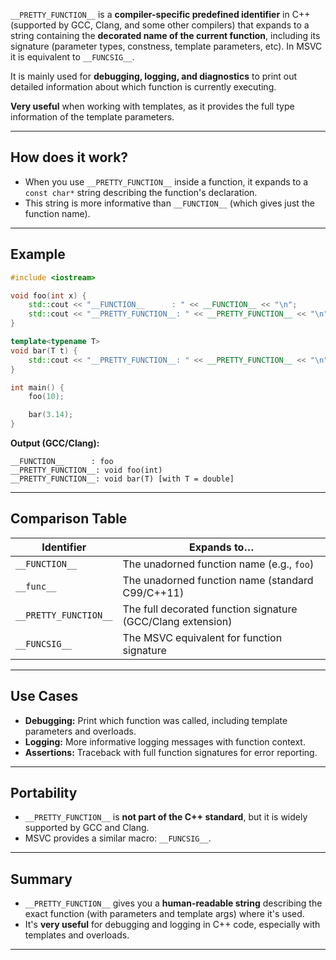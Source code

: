 `__PRETTY_FUNCTION__` is a **compiler-specific predefined identifier** in C++ (supported by GCC, Clang, and some other compilers) that expands to a string containing the **decorated name of the current function**, including its signature (parameter types, constness, template parameters, etc). In MSVC it is equivalent to `__FUNCSIG__`.

It is mainly used for **debugging, logging, and diagnostics** to print out detailed information about which function is currently executing.

**Very useful** when working with templates, as it provides the full type information of the template parameters.

---

## **How does it work?**

- When you use `__PRETTY_FUNCTION__` inside a function, it expands to a `const char*` string describing the function's declaration.
- This string is more informative than `__FUNCTION__` (which gives just the function name).

---

## **Example**

```cpp
#include <iostream>

void foo(int x) {
    std::cout << "__FUNCTION__      : " << __FUNCTION__ << "\n";
    std::cout << "__PRETTY_FUNCTION__: " << __PRETTY_FUNCTION__ << "\n";
}

template<typename T>
void bar(T t) {
    std::cout << "__PRETTY_FUNCTION__: " << __PRETTY_FUNCTION__ << "\n";
}

int main() {
    foo(10);

    bar(3.14);
}
```

**Output (GCC/Clang):**
```
__FUNCTION__      : foo
__PRETTY_FUNCTION__: void foo(int)
__PRETTY_FUNCTION__: void bar(T) [with T = double]
```

---

## **Comparison Table**

| Identifier             | Expands to…                                                     |
|------------------------|-----------------------------------------------------------------|
| `__FUNCTION__`         | The unadorned function name (e.g., `foo`)                       |
| `__func__`             | The unadorned function name (standard C99/C++11)                |
| `__PRETTY_FUNCTION__`  | The full decorated function signature (GCC/Clang extension)     |
| `__FUNCSIG__`          | The MSVC equivalent for function signature                      |

---

## **Use Cases**

- **Debugging:** Print which function was called, including template parameters and overloads.
- **Logging:** More informative logging messages with function context.
- **Assertions:** Traceback with full function signatures for error reporting.

---

## **Portability**

- `__PRETTY_FUNCTION__` is **not part of the C++ standard**, but it is widely supported by GCC and Clang.
- MSVC provides a similar macro: `__FUNCSIG__`.

---

## **Summary**

- `__PRETTY_FUNCTION__` gives you a **human-readable string** describing the exact function (with parameters and template args) where it's used.
- It's **very useful** for debugging and logging in C++ code, especially with templates and overloads.

---
